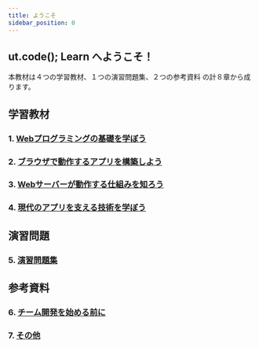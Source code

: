 ```yaml
---
title: ようこそ
sidebar_position: 0
---
```


## ut.code();  Learn へようこそ！

本教材は４つの学習教材、１つの演習問題集、２つの参考資料 の計８章から成ります。

## 学習教材

### 1. [Webプログラミングの基礎を学ぼう](/docs/trial-session/get-started)

### 2. [ブラウザで動作するアプリを構築しよう](/docs/browser-apps/inspector)

### 3. [Webサーバーが動作する仕組みを知ろう](/docs/web-servers/wsl-setup)

### 4. [現代のアプリを支える技術を学ぼう](/docs/advanced/fetch-api)

## 演習問題

### 5. [演習問題集](http://localhost:3000/docs/exercise/basis-of-web)

## 参考資料

### 6. [チーム開発を始める前に](http://localhost:3000/docs/team-development/git-workflow)

### 7. [その他](/docs/other)